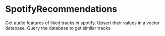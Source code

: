 # SpotifyRecommendations
 Get audio features of liked tracks in spotify. Upsert their values in a vector database.
 Query the database to get similar tracks

